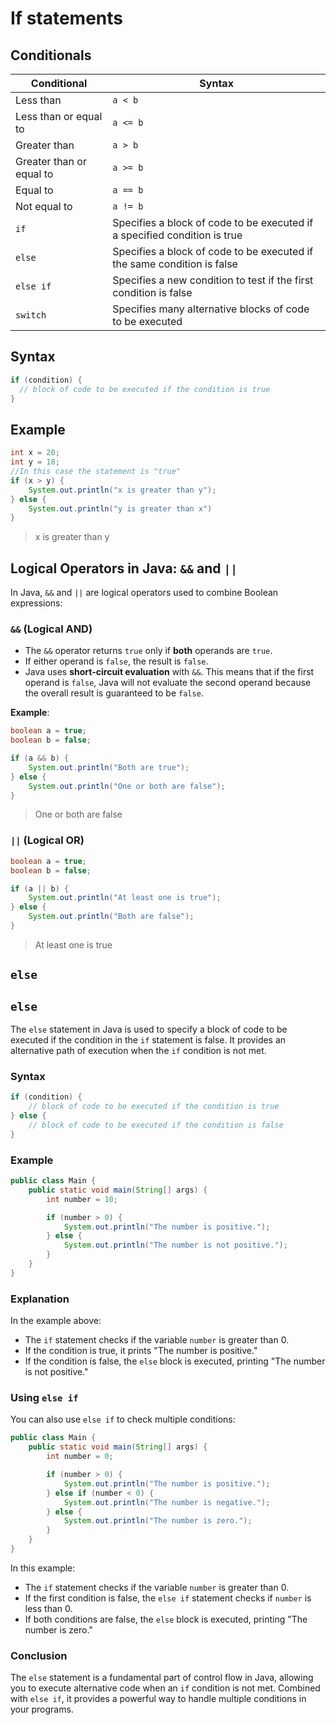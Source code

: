 # If statements

## Conditionals

| Conditional                | Syntax    |
|----------------------------|-----------|
| Less than                  | `a < b`   |
| Less than or equal to      | `a <= b`  |
| Greater than               | `a > b`   |
| Greater than or equal to   | `a >= b`  |
| Equal to                   | `a == b`  |
| Not equal to               | `a != b`  |
| `if`                   | Specifies a block of code to be executed if a specified condition is true |
| `else`                 | Specifies a block of code to be executed if the same condition is false |
| `else if`              | Specifies a new condition to test if the first condition is false |
| `switch`               | Specifies many alternative blocks of code to be executed |

## Syntax

``` java
if (condition) {
  // block of code to be executed if the condition is true
}
```

## Example

``` java
int x = 20;
int y = 18;
//In this case the statement is "true"
if (x > y) {
    System.out.println("x is greater than y");
} else {
    System.out.println("y is greater than x")
}
```

> x is greater than y

## Logical Operators in Java: `&&` and `||`

In Java, `&&` and `||` are logical operators used to combine Boolean expressions:

### `&&` (Logical AND)
- The `&&` operator returns `true` only if **both** operands are `true`.
- If either operand is `false`, the result is `false`.
- Java uses **short-circuit evaluation** with `&&`. This means that if the first operand is `false`, Java will not evaluate the second operand because the overall result is guaranteed to be `false`.

**Example**:
```java
boolean a = true;
boolean b = false;

if (a && b) {
    System.out.println("Both are true");
} else {
    System.out.println("One or both are false");
}
```

> One or both are false

### `||` (Logical OR)

```java
boolean a = true;
boolean b = false;

if (a || b) {
    System.out.println("At least one is true");
} else {
    System.out.println("Both are false");
}
```

> At least one is true

## `else`

## `else`

The `else` statement in Java is used to specify a block of code to be executed if the condition in the `if` statement is false. It provides an alternative path of execution when the `if` condition is not met.

### Syntax

```java
if (condition) {
    // block of code to be executed if the condition is true
} else {
    // block of code to be executed if the condition is false
}
```

### Example

```java
public class Main {
    public static void main(String[] args) {
        int number = 10;

        if (number > 0) {
            System.out.println("The number is positive.");
        } else {
            System.out.println("The number is not positive.");
        }
    }
}
```

### Explanation

In the example above:
- The `if` statement checks if the variable `number` is greater than 0.
- If the condition is true, it prints "The number is positive."
- If the condition is false, the `else` block is executed, printing "The number is not positive."

### Using `else if`

You can also use `else if` to check multiple conditions:

```java
public class Main {
    public static void main(String[] args) {
        int number = 0;

        if (number > 0) {
            System.out.println("The number is positive.");
        } else if (number < 0) {
            System.out.println("The number is negative.");
        } else {
            System.out.println("The number is zero.");
        }
    }
}
```

In this example:
- The `if` statement checks if the variable `number` is greater than 0.
- If the first condition is false, the `else if` statement checks if `number` is less than 0.
- If both conditions are false, the `else` block is executed, printing "The number is zero."

### Conclusion

The `else` statement is a fundamental part of control flow in Java, allowing you to execute alternative code when an `if` condition is not met. Combined with `else if`, it provides a powerful way to handle multiple conditions in your programs.